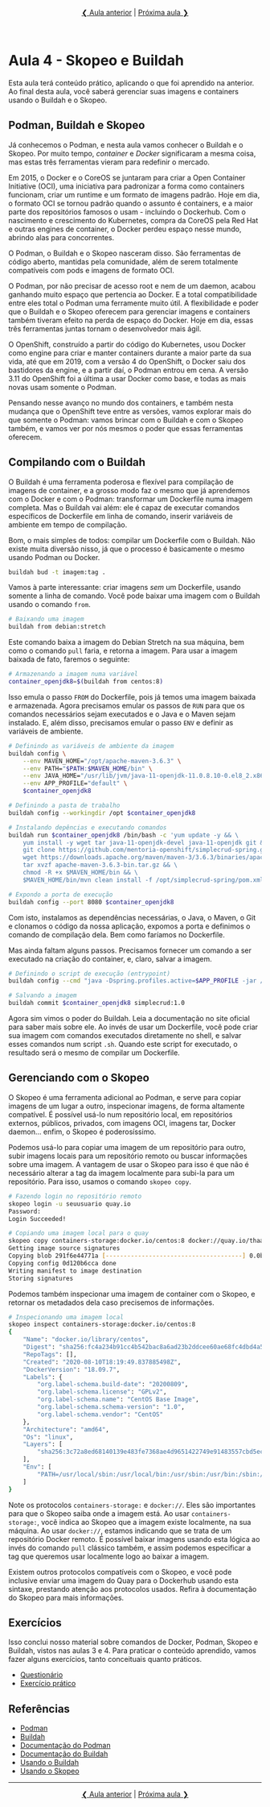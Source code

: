 <p align="center"><a href="../aula03">❮ Aula anterior</a> | <a href="../aula05">Próxima aula ❯</a></p>
<br/>

# Aula 4 - Skopeo e Buildah
Esta aula terá conteúdo prático, aplicando o que foi aprendido na anterior. Ao final desta aula, você saberá gerenciar suas imagens e containers usando o Buildah e o Skopeo.

## Podman, Buildah e Skopeo
Já conhecemos o Podman, e nesta aula vamos conhecer o Buildah e o Skopeo. Por muito tempo, *container* e *Docker* significaram a mesma coisa, mas estas três ferramentas vieram para redefinir o mercado. 

Em 2015, o Docker e o CoreOS se juntaram para criar a Open Container Initiative (OCI), uma iniciativa para padronizar a forma como containers funcionam, criar um runtime e um formato de imagens padrão. Hoje em dia, o formato OCI se tornou padrão quando o assunto é containers, e a maior parte dos repositórios famosos o usam - incluindo o Dockerhub. Com o nascimento e crescimento do Kubernetes, compra da CoreOS pela Red Hat e outras engines de container, o Docker perdeu espaço nesse mundo, abrindo alas para concorrentes. 

O Podman, o Buildah e o Skopeo nasceram disso. São ferramentas de código aberto, mantidas pela comunidade, além de serem totalmente compatíveis com pods e imagens de formato OCI. 

O Podman, por não precisar de acesso root e nem de um daemon, acabou ganhando muito espaço que pertencia ao Docker. E a total compatibilidade entre eles total o Podman uma ferramente muito útil. A flexibilidade e poder que o Buildah e o Skopeo oferecem para gerenciar imagens e containers também tiveram efeito na perda de espaço do Docker. Hoje em dia, essas três ferramentas juntas tornam o desenvolvedor mais ágil. 

O OpenShift, construído a partir do código do Kubernetes, usou Docker como engine para criar e manter containers durante a maior parte da sua vida, até que em 2019, com a versão 4 do OpenShift, o Docker saiu dos bastidores da engine, e a partir daí, o Podman entrou em cena. A versão 3.11 do OpenShift foi a última a usar Docker como base, e todas as mais novas usam somente o Podman. 

Pensando nesse avanço no mundo dos containers, e também nesta mudança que o OpenShift teve entre as versões, vamos explorar mais do que somente o Podman: vamos brincar com o Buildah e com o Skopeo também, e vamos ver por nós mesmos o poder que essas ferramentas oferecem.

## Compilando com o Buildah
O Buildah é uma ferramenta poderosa e flexível para compilação de imagens de container, e a grosso modo faz o mesmo que já aprendemos com o Docker e com o Podman: transformar um Dockerfile numa imagem completa. Mas o Buildah vai além: ele é capaz de executar comandos específicos de Dockerfile em linha de comando, inserir variáveis de ambiente em tempo de compilação.

Bom, o mais simples de todos: compilar um Dockerfile com o Buildah. Não existe muita diversão nisso, já que o processo é basicamente o mesmo usando Podman ou Docker.

```bash
buildah bud -t imagem:tag .
```

Vamos à parte interessante: criar imagens *sem* um Dockerfile, usando somente a linha de comando. Você pode baixar uma imagem com o Buildah usando o comando `from`.

```bash
# Baixando uma imagem
buildah from debian:stretch
```

Este comando baixa a imagem do Debian Stretch na sua máquina, bem como o comando `pull` faria, e retorna a imagem. Para usar a imagem baixada de fato, faremos o seguinte:

```bash
# Armazenando a imagem numa variável
container_openjdk8=$(buildah from centos:8)
```

Isso emula o passo `FROM` do Dockerfile, pois já temos uma imagem baixada e armazenada. Agora precisamos emular os passos de `RUN` para que os comandos necessários sejam executados e o Java e o Maven sejam instalado. E, além disso, precisamos emular o passo `ENV` e definir as variáveis de ambiente.

```bash
# Definindo as variáveis de ambiente da imagem
buildah config \
    --env MAVEN_HOME="/opt/apache-maven-3.6.3" \
    --env PATH="$PATH:$MAVEN_HOME/bin" \
    --env JAVA_HOME="/usr/lib/jvm/java-11-openjdk-11.0.8.10-0.el8_2.x86_64" \
    --env APP_PROFILE="default" \
    $container_openjdk8

# Definindo a pasta de trabalho
buildah config --workingdir /opt $container_openjdk8

# Instalando depências e executando comandos
buildah run $container_openjdk8 /bin/bash -c 'yum update -y && \
    yum install -y wget tar java-11-openjdk-devel java-11-openjdk git && \
    git clone https://github.com/mentoria-openshift/simplecrud-spring.git && \
    wget https://downloads.apache.org/maven/maven-3/3.6.3/binaries/apache-maven-3.6.3-bin.tar.gz && \
    tar xvzf apache-maven-3.6.3-bin.tar.gz && \
    chmod -R +x $MAVEN_HOME/bin && \
    $MAVEN_HOME/bin/mvn clean install -f /opt/simplecrud-spring/pom.xml'

# Expondo a porta de execução
buildah config --port 8080 $container_openjdk8
```

Com isto, instalamos as dependências necessárias, o Java, o Maven, o Git e clonamos o código da nossa aplicação, expomos a porta e definimos o comando de compilação dela. Bem como faríamos no Dockerfile. 

Mas ainda faltam alguns passos. Precisamos fornecer um comando a ser executado na criação do container, e, claro, salvar a imagem.

```bash
# Definindo o script de execução (entrypoint)
buildah config --cmd "java -Dspring.profiles.active=$APP_PROFILE -jar /opt/simplecrud-spring/target/simplecrud-0.0.1-SNAPSHOT.jar" $container_openjdk8

# Salvando a imagem
buildah commit $container_openjdk8 simplecrud:1.0
```

Agora sim vimos o poder do Buildah. Leia a documentação no site oficial para saber mais sobre ele. Ao invés de usar um Dockerfile, você pode criar sua imagem com comandos executados diretamente no shell, e salvar esses comandos num script `.sh`. Quando este script for executado, o resultado será o mesmo de compilar um Dockerfile.

## Gerenciando com o Skopeo
O Skopeo é uma ferramenta adicional ao Podman, e serve para copiar imagens de um lugar a outro, inspecionar imagens, de forma altamente compatível. É possível usá-lo num repositório local, em repositórios externos, públicos, privados, com imagens OCI, imagens tar, Docker daemon... enfim, o Skopeo é poderosíssimo. 

Podemos usá-lo para copiar uma imagem de um repositório para outro, subir imagens locais para um repositório remoto ou buscar informações sobre uma imagem. A vantagem de usar o Skopeo para isso é que não é necessário alterar a tag da imagem localmente para subi-la para um repositório. Para isso, usamos o comando `skopeo copy`.

```bash
# Fazendo login no repositório remoto
skopeo login -u seuusuario quay.io
Password: 
Login Succeeded!

# Copiando uma imagem local para o quay
skopeo copy containers-storage:docker.io/centos:8 docker://quay.io/thaalesalves/centos-novo:8
Getting image source signatures
Copying blob 291f6e44771a [--------------------------------------] 0.0b / 0.0b
Copying config 0d120b6cca done  
Writing manifest to image destination
Storing signatures
```

Podemos também inspecionar uma imagem de container com o Skopeo, e retornar os metadados dela caso precisemos de informações.

```bash
# Inspecionando uma imagem local
skopeo inspect containers-storage:docker.io/centos:8
{
    "Name": "docker.io/library/centos",
    "Digest": "sha256:fc4a234b91cc4b542bac8a6ad23b2ddcee60ae68fc4dbd4a52efb5f1b0baad71",
    "RepoTags": [],
    "Created": "2020-08-10T18:19:49.837885498Z",
    "DockerVersion": "18.09.7",
    "Labels": {
        "org.label-schema.build-date": "20200809",
        "org.label-schema.license": "GPLv2",
        "org.label-schema.name": "CentOS Base Image",
        "org.label-schema.schema-version": "1.0",
        "org.label-schema.vendor": "CentOS"
    },
    "Architecture": "amd64",
    "Os": "linux",
    "Layers": [
        "sha256:3c72a8ed68140139e483fe7368ae4d9651422749e91483557cbd5ecf99a96110"
    ],
    "Env": [
        "PATH=/usr/local/sbin:/usr/local/bin:/usr/sbin:/usr/bin:/sbin:/bin"
    ]
}
```

Note os protocolos `containers-storage:` e `docker://`. Eles são importantes para que o Skopeo saiba onde a imagem está. Ao usar `containers-storage:`, você indica ao Skopeo que a imagem existe localmente, na sua máquina. Ao usar `docker://`, estamos indicando que se trata de um repositório Docker remoto. É possível baixar imagens usando esta lógica ao invés do comando `pull` clássico também, e assim podemos especificar a tag que queremos usar localmente logo ao baixar a imagem.

Existem outros protocolos compatíveis com o Skopeo, e você pode inclusive enviar uma imagem do Quay para o Dockerhub usando esta sintaxe, prestando atenção aos protocolos usados. Refira à documentação do Skopeo para mais informações. 

## Exercícios
Isso conclui nosso material sobre comandos de Docker, Podman, Skopeo e Buildah, vistos nas aulas 3 e 4. Para praticar o conteúdo aprendido, vamos fazer alguns exercícios, tanto conceituais quanto práticos. 

* [Questionário](questionario.md)
* [Exercício prático](exercicio-pratico.md)

## Referências
* [Podman](https://podman.io/)
* [Buildah](https://buildah.io/)
* [Documentação do Podman](http://docs.podman.io/en/latest/)
* [Documentação do Buildah](https://github.com/containers/buildah/blob/master/docs)
* [Usando o Buildah](https://www.redhat.com/sysadmin/building-buildah)
* [Usando o Skopeo](https://www.redhat.com/pt-br/blog/skopeo-copy-rescue)

---
<p align="center"><a href="../aula03">❮ Aula anterior</a> | <a href="../aula05">Próxima aula ❯</a></p>